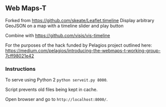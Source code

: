 
## Web Maps-T

Forked from https://github.com/skeate/Leaflet.timeline
Display arbitrary GeoJSON on a map with a timeline slider and play button

Combine with https://github.com/visjs/vis-timeline

For the purposes of the hack funded by Pelagios project outlined here:
https://medium.com/pelagios/introducing-the-webmaps-t-working-group-7cff98021e42


### Instructions

To serve using Python 2 `python serveit.py 8000`.

Script prevents old files being kept in cache.

Open browser and go to `http://localhost:8000/`.
